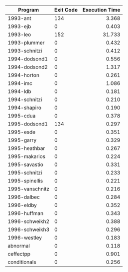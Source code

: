 | Program | Exit Code | Execution Time |
| ------- |:--------- | --------------:|
| 1993-ant | 134 | 3.368 |
| 1993-ejb | 0 | 0.403 |
| 1993-leo | 152 | 31.733 |
| 1993-plummer | 0 | 0.432 |
| 1993-schnitzi | 0 | 0.412 |
| 1994-dodsond1 | 0 | 0.556 |
| 1994-dodsond2 | 0 | 1.317 |
| 1994-horton | 0 | 0.261 |
| 1994-imc | 0 | 1.086 |
| 1994-ldb | 0 | 0.181 |
| 1994-schnitzi | 0 | 0.210 |
| 1994-shapiro | 0 | 0.190 |
| 1995-cdua | 0 | 0.378 |
| 1995-dodsond1 | 134 | 0.297 |
| 1995-esde | 0 | 0.351 |
| 1995-garry | 0 | 0.329 |
| 1995-heathbar | 0 | 0.267 |
| 1995-makarios | 0 | 0.224 |
| 1995-savastio | 0 | 0.331 |
| 1995-schnitzi | 0 | 0.233 |
| 1995-spinellis | 0 | 0.221 |
| 1995-vanschnitz | 0 | 0.216 |
| 1996-dalbec | 0 | 0.284 |
| 1996-eldby | 0 | 0.352 |
| 1996-huffman | 0 | 0.343 |
| 1996-schweikh2 | 0 | 0.388 |
| 1996-schweikh3 | 0 | 0.296 |
| 1996-westley | 0 | 0.183 |
| abnormal | 0 | 0.118 |
| ceffectpp | 0 | 0.901 |
| conditionals | 0 | 0.256 |
